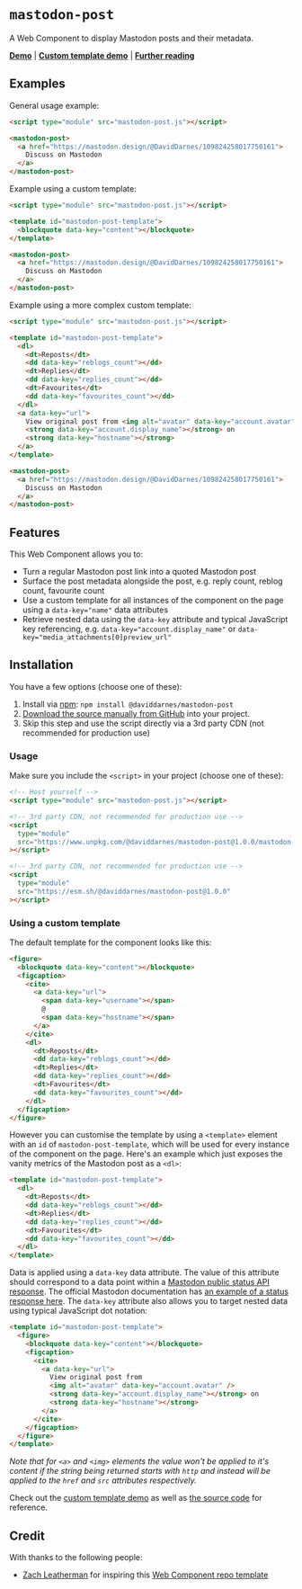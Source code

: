 # `mastodon-post`

A Web Component to display Mastodon posts and their metadata.

**[Demo](https://daviddarnes.github.io/mastodon-post/demo.html)** | **[Custom template demo](https://daviddarnes.github.io/mastodon-post/demo-custom-template.html)** | **[Further reading](https://darn.es/mastodon-post-web-component/)**

## Examples

General usage example:

```html
<script type="module" src="mastodon-post.js"></script>

<mastodon-post>
  <a href="https://mastodon.design/@DavidDarnes/109824258017750161">
    Discuss on Mastodon
  </a>
</mastodon-post>
```

Example using a custom template:

```html
<script type="module" src="mastodon-post.js"></script>

<template id="mastodon-post-template">
  <blockquote data-key="content"></blockquote>
</template>

<mastodon-post>
  <a href="https://mastodon.design/@DavidDarnes/109824258017750161">
    Discuss on Mastodon
  </a>
</mastodon-post>
```

Example using a more complex custom template:

```html
<script type="module" src="mastodon-post.js"></script>

<template id="mastodon-post-template">
  <dl>
    <dt>Reposts</dt>
    <dd data-key="reblogs_count"></dd>
    <dt>Replies</dt>
    <dd data-key="replies_count"></dd>
    <dt>Favourites</dt>
    <dd data-key="favourites_count"></dd>
  </dl>
  <a data-key="url">
    View original post from <img alt="avatar" data-key="account.avatar" />
    <strong data-key="account.display_name"></strong> on
    <strong data-key="hostname"></strong>
  </a>
</template>

<mastodon-post>
  <a href="https://mastodon.design/@DavidDarnes/109824258017750161">
    Discuss on Mastodon
  </a>
</mastodon-post>
```

## Features

This Web Component allows you to:

- Turn a regular Mastodon post link into a quoted Mastodon post
- Surface the post metadata alongside the post, e.g. reply count, reblog count, favourite count
- Use a custom template for all instances of the component on the page using a `data-key="name"` data attributes
- Retrieve nested data using the `data-key` attribute and typical JavaScript key referencing, e.g. `data-key="account.display_name"` or `data-key="media_attachments[0]preview_url"`

## Installation

You have a few options (choose one of these):

1. Install via [npm](https://www.npmjs.com/package/@daviddarnes/mastodon-post): `npm install @daviddarnes/mastodon-post`
1. [Download the source manually from GitHub](https://github.com/daviddarnes/mastodon-post/releases) into your project.
1. Skip this step and use the script directly via a 3rd party CDN (not recommended for production use)

### Usage

Make sure you include the `<script>` in your project (choose one of these):

```html
<!-- Host yourself -->
<script type="module" src="mastodon-post.js"></script>
```

```html
<!-- 3rd party CDN, not recommended for production use -->
<script
  type="module"
  src="https://www.unpkg.com/@daviddarnes/mastodon-post@1.0.0/mastodon-post.js"
></script>
```

```html
<!-- 3rd party CDN, not recommended for production use -->
<script
  type="module"
  src="https://esm.sh/@daviddarnes/mastodon-post@1.0.0"
></script>
```

### Using a custom template

The default template for the component looks like this:

```html
<figure>
  <blockquote data-key="content"></blockquote>
  <figcaption>
    <cite>
      <a data-key="url">
        <span data-key="username"></span>
        @
        <span data-key="hostname"></span>
      </a>
    </cite>
    <dl>
      <dt>Reposts</dt>
      <dd data-key="reblogs_count"></dd>
      <dt>Replies</dt>
      <dd data-key="replies_count"></dd>
      <dt>Favourites</dt>
      <dd data-key="favourites_count"></dd>
    </dl>
  </figcaption>
</figure>
```

However you can customise the template by using a `<template>` element with an `id` of `mastodon-post-template`, which will be used for every instance of the component on the page. Here's an example which just exposes the vanity metrics of the Mastodon post as a `<dl>`:

```html
<template id="mastodon-post-template">
  <dl>
    <dt>Reposts</dt>
    <dd data-key="reblogs_count"></dd>
    <dt>Replies</dt>
    <dd data-key="replies_count"></dd>
    <dt>Favourites</dt>
    <dd data-key="favourites_count"></dd>
  </dl>
</template>
```

Data is applied using a `data-key` data attribute. The value of this attribute should correspond to a data point within a [Mastodon public status API response](https://docs.joinmastodon.org/methods/statuses/). The official Mastodon documentation has [an example of a status response here](https://docs.joinmastodon.org/methods/statuses/#200-ok-1). The `data-key` attribute also allows you to target nested data using typical JavaScript dot notation:

```html
<template id="mastodon-post-template">
  <figure>
    <blockquote data-key="content"></blockquote>
    <figcaption>
      <cite>
        <a data-key="url">
          View original post from
          <img alt="avatar" data-key="account.avatar" />
          <strong data-key="account.display_name"></strong> on
          <strong data-key="hostname"></strong>
        </a>
      </cite>
    </figcaption>
  </figure>
</template>
```

_Note that for `<a>` and `<img>` elements the value won't be applied to it's content if the string being returned starts with `http` and instead will be applied to the `href` and `src` attributes respectively._

Check out the [custom template demo](https://daviddarnes.github.io/mastodon-post/demo-custom-template.html) as well as [the source code](https://github.com/daviddarnes/mastodon-post/blob/main/demo-custom-template.html) for reference.

## Credit

With thanks to the following people:

- [Zach Leatherman](https://zachleat.com) for inspiring this [Web Component repo template](https://github.com/daviddarnes/component-template)
